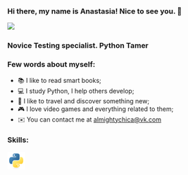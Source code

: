 ### Hi there, my name is Anastasia! Nice to see you. 👋

![](https://komarev.com/ghpvc/?username=almightychica)

### Novice Testing specialist. Python Tamer

### Few words about myself:

* 📚 I like to read smart books; 
* 💻 I study Python, I help others develop; 
* 🌄 I like to travel and discover something new; 
* 🎮 I love video games and everything related to them;
* ✉️  You can contact me at [almightychica@vk.com](mailto:almightychica@@vk.com)

### Skills:

<a href="https://www.python.org" target="_blank" rel="noreferrer"> <img src="https://raw.githubusercontent.com/devicons/devicon/master/icons/python/python-original.svg" alt="python" width="40" height="40"/> </a> </p>
